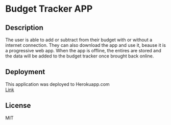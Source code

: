  
# Budget Tracker APP


## Description

The user is able to add or subtract from their budget with or without a internet connection. They can also download the app and use it, beause it is a progressive web app. When the app is offline, the entires are stored and the data will be added to the budget tracker once brought back online. 

## Deployment

This application was deployed to Herokuapp.com<br/>
[Link](https://pwa-budget-tracker-app-3434.herokuapp.com/)

## License

MIT
